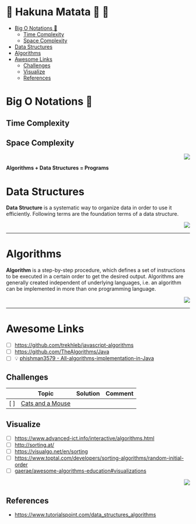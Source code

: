 <!-- #   Table Of Contents-  -->

# :loudspeaker: Hakuna Matata :high_brightness: :tada: <!-- omit in toc -->

- [Big O Notations :construction:](#big-o-notations-construction)
  - [Time Complexity](#time-complexity)
  - [Space Complexity](#space-complexity)
- [Data Structures](#data-structures)
- [Algorithms](#algorithms)
- [Awesome Links](#awesome-links)
  - [Challenges](#challenges)
  - [Visualize](#visualize)
  - [References](#references)

<!-- # Algorithms and Data Structures -->

# Big O Notations :construction:

## Time Complexity

## Space Complexity

<div align="right">

<a href="./Big-O-notation.md" alt="./Big-O-notation.md"><img src="https://img.shields.io/badge/Big O notation-...-green?style=for-the-badge&logo=markdown"/></a>

</div>

**Algorithms + Data Structures = Programs**

# Data Structures

**Data Structure** is a systematic way to organize data in order to use it efficiently. Following terms are the foundation terms of a data structure.

<div align="right">

<a href="./DataStructures/README.md" alt="./Big-O-notation.md"><img src="https://img.shields.io/badge/Data Structures-...-green?style=for-the-badge&logo=markdown"/></a>

</div>

---

# Algorithms

**Algorithm** is a step-by-step procedure, which defines a set of instructions to be executed in a certain order to get the desired output. Algorithms are generally created independent of underlying languages, i.e. an algorithm can be implemented in more than one programming language.

<div align="right">

<a href="Algorithms/README.md" alt="./Big-O-notation.md"><img src="https://img.shields.io/badge/Algorithms-...-green?style=for-the-badge&logo=markdown"/></a>

</div>

---

# Awesome Links

- [ ] https://github.com/trekhleb/javascript-algorithms
- [ ] https://github.com/TheAlgorithms/Java
- [ ] :bulb: [phishman3579 - All-algorithms-implementation-in-Java](https://github.com/phishman3579/java-algorithms-implementation#data-structures)

## Challenges

|     |                                                                                 Topic                                                                                 | Solution | Comment |
| :-: | :-------------------------------------------------------------------------------------------------------------------------------------------------------------------: | :------: | :-----: |
| [ ] | [Cats and a Mouse ](https://www.hackerrank.com/challenges/cats-and-a-mouse/problem?utm_campaign=challenge-recommendation&utm_medium=email&utm_source=30-day-campaign) |          |         |

## Visualize

- [ ] https://www.advanced-ict.info/interactive/algorithms.html
- [ ] http://sorting.at/
- [ ] https://visualgo.net/en/sorting
- [ ] https://www.toptal.com/developers/sorting-algorithms/random-initial-order
- [ ] [gaerae/awesome-algorithms-education#visualizations](https://github.com/gaerae/awesome-algorithms-education#visualizations)

<div align="right">

<a href="../PlayGround/ResourcesFiles/ReadMeResources/Interview.md#DataStructures&Algorithms" alt=".../PlayGround/ResourcesFiles/ReadMeResources/Interview.md#DataStrutures&Algorithms"><img src="https://img.shields.io/badge/Big O notation-...-green?style=for-the-badge&logo=markdown"/></a>

</div>

## References

- https://www.tutorialspoint.com/data_structures_algorithms
